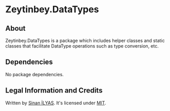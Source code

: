 # Zeytinbey.DataTypes

## About

Zeytinbey.DataTypes is a package which includes helper classes and static classes that facilitate DataType operations such as type conversion, etc.

## Dependencies

No package dependencies.

## Legal Information and Credits

Written by [Sinan İLYAS](https://www.sinanilyas.com). It's licensed under [MIT](https://github.com/codebude/QRCoder/blob/master/LICENSE.txt).